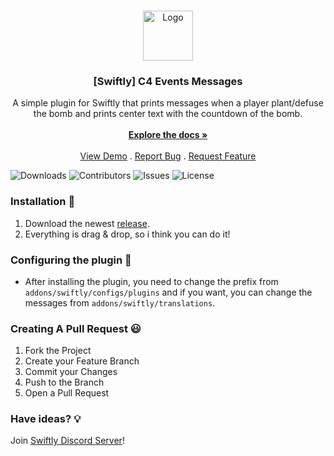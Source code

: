 <br/>
<p align="center">
  <a href="https://github.com/moongetsu/swiftly_c4events">
    <img src="https://media.discordapp.net/attachments/979452783466000466/1168236894652469248/Swiftly_Logo.png?ex=6575f264&is=65637d64&hm=dd2834983bebeab98d7febd44bb3bd20e9aded13ecefac63cc990b222a9d9e9e&=&format=webp&quality=lossless&width=468&height=468" alt="Logo" width="80" height="80">
  </a>

  <h3 align="center">[Swiftly] C4 Events Messages</h3>

  <p align="center">
    A simple plugin for Swiftly that prints messages when a player plant/defuse the bomb and prints center text with the countdown of the bomb.
    <br/>
    <br/>
    <a href="https://github.com/moongetsu/swiftly_c4events"><strong>Explore the docs »</strong></a>
    <br/>
    <br/>
    <a href="https://github.com/moongetsu/swiftly_c4events">View Demo</a>
    .
    <a href="https://github.com/moongetsu/swiftly_c4events/issues">Report Bug</a>
    .
    <a href="https://github.com/moongetsu/swiftly_c4events/issues">Request Feature</a>
  </p>
</p>

![Downloads](https://img.shields.io/github/downloads/moongetsu/swiftly_c4events/total) ![Contributors](https://img.shields.io/github/contributors/moongetsu/swiftly_c4events?color=dark-green) ![Issues](https://img.shields.io/github/issues/moongetsu/swiftly_c4events) ![License](https://img.shields.io/github/license/moongetsu/swiftly_c4events) 

### Installation 👀

1. Download the newest [release](https://github.com/moongetsu/swiftly_c4events/releases).
2. Everything is drag & drop, so i think you can do it!

### Configuring the plugin 🧐

* After installing the plugin, you need to change the prefix from `addons/swiftly/configs/plugins` and if you want, you can change the messages from `addons/swiftly/translations`.

### Creating A Pull Request 😃

1. Fork the Project
2. Create your Feature Branch
3. Commit your Changes
4. Push to the Branch
5. Open a Pull Request

### Have ideas? 💡
Join [Swiftly Discord Server](https://discord.gg/ESKNDx2CNB)!
